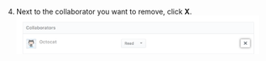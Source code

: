 4. Next to the collaborator you want to remove, click **X**. !["X" removal icon next to collaborator's username](/assets/images/help/projects/remove-project-board-collaborator.png)
